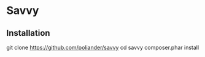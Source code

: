 Savvy
=====

Installation
------------

git clone https://github.com/poliander/savvy
cd savvy
composer.phar install
